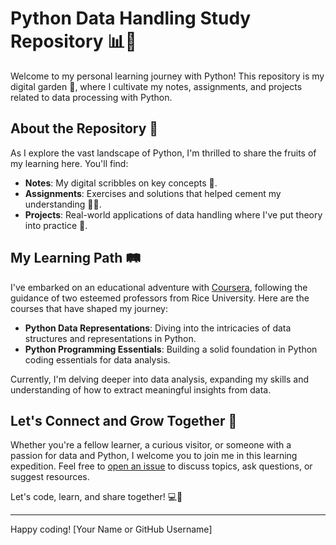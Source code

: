 # Python Data Handling Study Repository 📊🐍

Welcome to my personal learning journey with Python! This repository is my digital garden 🌱, where I cultivate my notes, assignments, and projects related to data processing with Python.

## About the Repository 📘

As I explore the vast landscape of Python, I'm thrilled to share the fruits of my learning here. You'll find:

- **Notes**: My digital scribbles on key concepts 📝.
- **Assignments**: Exercises and solutions that helped cement my understanding 🏋️‍♂️.
- **Projects**: Real-world applications of data handling where I've put theory into practice 🌟.

## My Learning Path 🛤️

I've embarked on an educational adventure with [Coursera](https://www.coursera.org/), following the guidance of two esteemed professors from Rice University. Here are the courses that have shaped my journey:

- **Python Data Representations**: Diving into the intricacies of data structures and representations in Python.
- **Python Programming Essentials**: Building a solid foundation in Python coding essentials for data analysis.

Currently, I'm delving deeper into data analysis, expanding my skills and understanding of how to extract meaningful insights from data.

## Let's Connect and Grow Together 🌿

Whether you're a fellow learner, a curious visitor, or someone with a passion for data and Python, I welcome you to join me in this learning expedition. Feel free to [open an issue](https://github.com/YOUR_GITHUB_USERNAME/YOUR_REPOSITORY/issues) to discuss topics, ask questions, or suggest resources.

Let's code, learn, and share together! 💻🤝

---

Happy coding!
[Your Name or GitHub Username]
